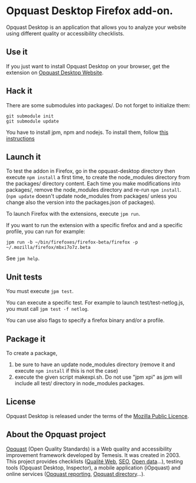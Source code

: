 # Opquast Desktop Firefox add-on. #

Opquast Desktop is an application that allows you to analyze your
website using different quality or accessibility checklists.

## Use it ##

If you just want to install Opquast Desktop on your browser, get the
extension on [Opquast Desktop Website](https://desktop.opquast.com/).

## Hack it ##


There are some submodules into packages/. Do not forget to initialize them:

```
git submodule init
git submodule update
```

You have to install jpm, npm and nodejs. To install them, follow
[this instructions](https://developer.mozilla.org/en-US/Add-ons/SDK/Tools/jpm#Installation)

## Launch it ##

To test the addon in Firefox, go in the opquast-desktop directory then
execute `npm install` a first time, to create the node_modules directory
from the packages/ directory content. Each time you make modifications into
packages/, remove the node_modules directory and re-run `npm install`.
(`npm update` doesn't update node_modules from packages/ unless you change
also the version into the packages.json of packages).

To launch Firefox with the extensions, execute `jpm run`.

If you want to run the extension with a specific firefox and and a specific
profile, you can run for example:

```
jpm run -b ~/bin/firefoxes/firefox-beta/firefox -p ~/.mozilla/firefox/mbxi7o7z.beta
```

See `jpm help`.

## Unit tests ##

You must execute `jpm test`.

You can execute a specific test. For example to launch test/test-netlog.js,
you must call `jpm test -f netlog`.

You can use also flags to specify a firefox binary and/or a profile.

## Package it ##

To create a package,

1. be sure to have an update node_modules directory (remove it and execute
   `npm install` if this is not the case)
2. execute the given script makexpi.sh. Do not use "jpm xpi" as jpm will
   include all test/ directory in node_modules packages.


## License ##

Opquast Desktop is released under the terms of the
[Mozilla Public Licence](http://www.mozilla.org/MPL/).

## About the Opquast project ##

[Opquast](http://www.opquast.com) (Open Quality Standards) is a Web
quality and accessibility improvement framework developed by Temesis.
It was created in 2003. This project provides checklists
([Qualité Web](http://checklists.opquast.com/fr/opquastv2),
[SEO](http://checklists.opquast.com/fr/seo),
[Open data](http://checklists.opquast.com/fr/opendata)…), testing
tools (Opquast Desktop, Inspector), a mobile application (iOpquast)
and online services ([Opquast reporting](http://reporting.opquast.com),
[Opquast directory](http://directory.opquast.com)…).

